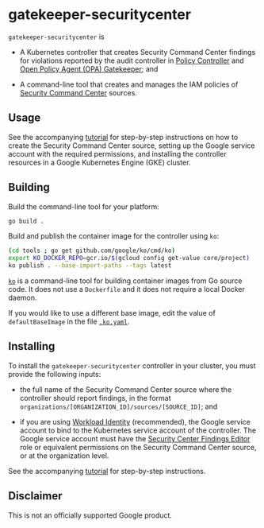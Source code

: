 # gatekeeper-securitycenter

`gatekeeper-securitycenter` is

-   A Kubernetes controller that creates Security Command Center
    findings for violations reported by the audit controller in
    [Policy Controller](https://cloud.google.com/anthos-config-management/docs/concepts/policy-controller)
    and
    [Open Policy Agent (OPA) Gatekeeper](https://github.com/open-policy-agent/gatekeeper);
    and

-   A command-line tool that creates and manages the IAM policies of
    [Security Command Center](https://cloud.google.com/security-command-center)
    sources.

## Usage

See the accompanying [tutorial](docs/tutorial.md) for step-by-step
instructions on how to create the Security Command Center source, setting up
the Google service account with the required permissions, and installing the
controller resources in a Google Kubernetes Engine (GKE) cluster.

## Building

Build the command-line tool for your platform:

```bash
go build .
```

Build and publish the container image for the controller using `ko`:

```bash
(cd tools ; go get github.com/google/ko/cmd/ko)
export KO_DOCKER_REPO=gcr.io/$(gcloud config get-value core/project)
ko publish . --base-import-paths --tags latest
```

[`ko`](https://github.com/google/ko) is a command-line tool for building
container images from Go source code. It does not use a `Dockerfile` and it
does not require a local Docker daemon.

If you would like to use a different base image, edit the value of
`defaultBaseImage` in the file [`.ko.yaml`](.ko.yaml).

## Installing

To install the `gatekeeper-securitycenter` controller in your cluster, you
must provide the following inputs:

-   the full name of the Security Command Center source where the controller
    should report findings, in the format
    `organizations/[ORGANIZATION_ID]/sources/[SOURCE_ID]`; and

-   if you are using [Workload Identity](https://cloud.google.com/kubernetes-engine/docs/how-to/workload-identity)
    (recommended), the Google service account to bind to the Kubernetes
    service account of the controller. The Google service account must
    have the [Security Center Findings Editor](https://cloud.google.com/iam/docs/understanding-roles#security-center-roles)
    role or equivalent permissions on the Security Command Center source, or
    at the organization level.

See the accompanying [tutorial](docs/tutorial.md) for step-by-step
instructions.

## Disclaimer

This is not an officially supported Google product.
